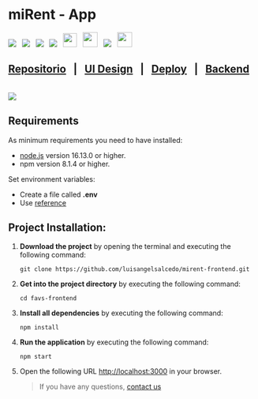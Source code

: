# miRent - App

<div>
<img src="https://img.icons8.com/color/32/000000/figma--v1.png"/>&nbsp;&nbsp;
<img src="https://img.icons8.com/color/32/000000/react-native.png"/>&nbsp;&nbsp;
<img src="https://img.icons8.com/color/32/000000/redux.png"/>&nbsp;&nbsp;
<img src="https://img.icons8.com/color/32/000000/sass.png"/>&nbsp;&nbsp;
<img src="https://axios-http.com/assets/favicon.ico" width='28'/>&nbsp;&nbsp;
<img src="https://cloudinary-res.cloudinary.com/image/upload/website/cloudinary_web_favicon.png" width="30"/>&nbsp;&nbsp;
<img src="https://img.icons8.com/color/32/000000/eslint.png"/>&nbsp;&nbsp;
<img src="https://prettier.io/icon.png"  width='30'/>
</div>

## [Repositorio](https://github.com/luisangelsalcedo/mirent-frontend) &nbsp;&nbsp;|&nbsp;&nbsp; [UI Design](https://www.figma.com/file/THzVuOpySwNE9E4IcwLQZ7/mirentApp?node-id=0%3A1) &nbsp;&nbsp;|&nbsp;&nbsp; [Deploy](https://mirent-app-luissg.netlify.app) &nbsp;&nbsp;|&nbsp;&nbsp; [Backend](https://github.com/luisangelsalcedo/mirent-api)

<br>
<img src="./public/screen.png"/>
<br>

## Requirements

As minimum requirements you need to have installed:

- [node.js](https://nodejs.org/download/release/v16.13.0/) version 16.13.0 or higher.
- npm version 8.1.4 or higher.

Set environment variables:

- Create a file called **.env**
- Use [reference](./.env.example)

## Project Installation:

1. **Download the project** by opening the terminal and executing the following command:
   ```
   git clone https://github.com/luisangelsalcedo/mirent-frontend.git
   ```
2. **Get into the project directory** by executing the following command:
   ```
   cd favs-frontend
   ```
3. **Install all dependencies** by executing the following command:
   ```
   npm install
   ```
4. **Run the application** by executing the following command:
   ```
   npm start
   ```
5. Open the following URL <http://localhost:3000> in your browser.

   > If you have any questions, [contact us](https://mailto:seemc9@gmail.com)
